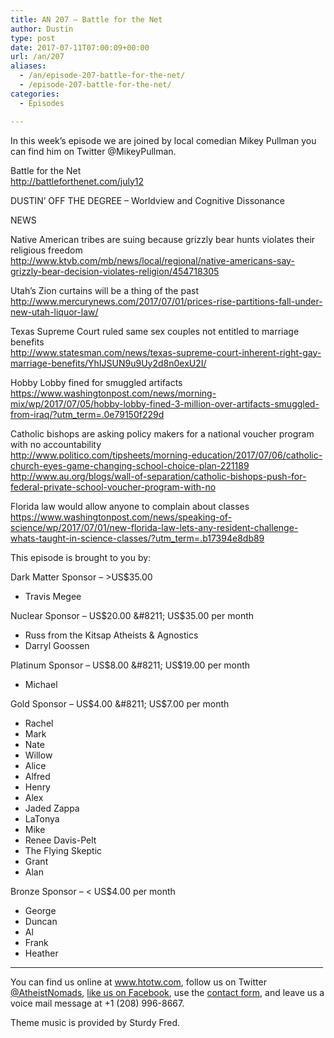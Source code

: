 ```yaml
---
title: AN 207 – Battle for the Net
author: Dustin
type: post
date: 2017-07-11T07:00:09+00:00
url: /an/207
aliases:
  - /an/episode-207-battle-for-the-net/
  - /episode-207-battle-for-the-net/
categories:
  - Episodes

---
```

<div id="buzzsprout-player-10552902"></div><script src="https://www.buzzsprout.com/1983601/10552902-episode-207-battle-for-the-net.js?container_id=buzzsprout-player-10552902&player=small" type="text/javascript" charset="utf-8"></script>

<!--more-->
  
In this week&#8217;s episode we are joined by local comedian Mikey Pullman you can find him on Twitter @MikeyPullman. 

Battle for the Net  
<http://battleforthenet.com/july12>

DUSTIN’ OFF THE DEGREE &#8211; Worldview and Cognitive Dissonance

NEWS

Native American tribes are suing because grizzly bear hunts violates their religious freedom  
 <http://www.ktvb.com/mb/news/local/regional/native-americans-say-grizzly-bear-decision-violates-religion/454718305>

Utah’s Zion curtains will be a thing of the past  
 <http://www.mercurynews.com/2017/07/01/prices-rise-partitions-fall-under-new-utah-liquor-law/>

Texas Supreme Court ruled same sex couples not entitled to marriage benefits  
 <http://www.statesman.com/news/texas-supreme-court-inherent-right-gay-marriage-benefits/YhIJSUN9u9Uy2d8n0exU2I/>

Hobby Lobby fined for smuggled artifacts  
<https://www.washingtonpost.com/news/morning-mix/wp/2017/07/05/hobby-lobby-fined-3-million-over-artifacts-smuggled-from-iraq/?utm_term=.0e79150f229d>

Catholic bishops are asking policy makers for a national voucher program with no accountability  
 <http://www.politico.com/tipsheets/morning-education/2017/07/06/catholic-church-eyes-game-changing-school-choice-plan-221189>  
 <http://www.au.org/blogs/wall-of-separation/catholic-bishops-push-for-federal-private-school-voucher-program-with-no>

Florida law would allow anyone to complain about classes  
 <https://www.washingtonpost.com/news/speaking-of-science/wp/2017/07/01/new-florida-law-lets-any-resident-challenge-whats-taught-in-science-classes/?utm_term=.b17394e8db89>

This episode is brought to you by:

Dark Matter Sponsor &#8211; >US$35.00  
* Travis Megee  

Nuclear Sponsor &#8211; US$20.00 &#8211; US$35.00 per month  
* Russ from the Kitsap Atheists & Agnostics  
* Darryl Goossen  

Platinum Sponsor &#8211; US$8.00 &#8211; US$19.00 per month  
* Michael  

Gold Sponsor &#8211; US$4.00 &#8211; US$7.00 per month  
* Rachel  
* Mark  
* Nate  
* Willow  
* Alice  
* Alfred  
* Henry  
* Alex  
* Jaded Zappa  
* LaTonya  
* Mike  
* Renee Davis-Pelt  
* The Flying Skeptic  
* Grant  
* Alan  

Bronze Sponsor &#8211; < US$4.00 per month  
* George  
* Duncan  
* Al  
* Frank  
* Heather

<hr width="500" />

You can find us online at <a href="https://www.htotw.com/" target="_blank" rel="noopener">www.htotw.com</a>, follow us on Twitter <a href="https://htotw.com/twitter" target="_blank" rel="noopener">@AtheistNomads</a>, <a href="https://htotw.com/facebook" target="_blank" rel="noopener">like us on Facebook</a>, use the [contact form](https://htotw.com/contact), and leave us a voice mail message at +1 (208) 996-8667.

Theme music is provided by Sturdy Fred.